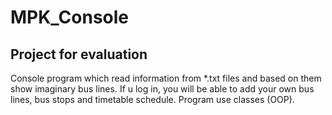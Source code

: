 # MPK_Console
## Project for evaluation
Console program which read information from \*.txt files and based on them show imaginary bus lines.
If u log in, you will be able to add your own bus lines, bus stops and timetable schedule.
Program use classes (OOP).
